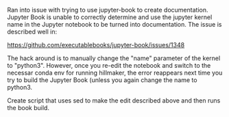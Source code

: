 Ran into issue with trying to use jupyter-book to create documentation. Jupyter Book is unable to correctly determine and use the jupyter kernel name in the Jupyter notebook to be turned into documentation. The issue is described well in:

https://github.com/executablebooks/jupyter-book/issues/1348

The hack around is to manually change the "name" parameter of the kernel to "python3". However, once you re-edit the notebook and switch to the necessar conda env for running hillmaker, the error reappears next time you try to build the Jupyter Book (unless you again change the name to python3.

Create script that uses sed to make the edit described above and then runs the book build.
